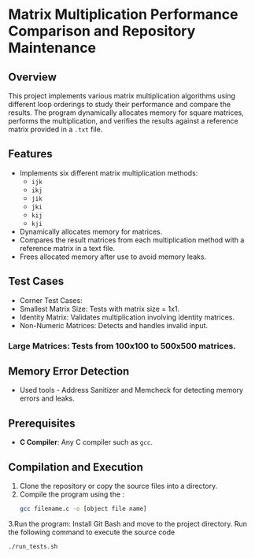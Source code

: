 # Matrix Multiplication Performance Comparison and Repository Maintenance

## Overview
This project implements various matrix multiplication algorithms using different loop orderings to study their performance and compare the results. The program dynamically allocates memory for square matrices, performs the multiplication, and verifies the results against a reference matrix provided in a `.txt` file.

## Features
- Implements six different matrix multiplication methods:
  - `ijk`
  - `ikj`
  - `jik`
  - `jki`
  - `kij`
  - `kji`
- Dynamically allocates memory for matrices.
- Compares the result matrices from each multiplication method with a reference matrix in a text file.
- Frees allocated memory after use to avoid memory leaks.

## Test Cases
- Corner Test Cases:
- Smallest Matrix Size: Tests with matrix size = 1x1.
- Identity Matrix: Validates multiplication involving identity matrices.
- Non-Numeric Matrices: Detects and handles invalid input.
### Large Matrices: Tests from 100x100 to 500x500 matrices.

## Memory Error Detection
 - Used tools - Address Sanitizer and Memcheck for detecting memory errors and leaks.

## Prerequisites
- **C Compiler**: Any C compiler such as `gcc`.

## Compilation and Execution
1. Clone the repository or copy the source files into a directory.
2. Compile the program using the :
   ```bash
   gcc filename.c -o [object file name] 

3.Run the program:
    Install Git Bash and move to the project directory. Run the following command to execute the source code
  ```bash
  ./run_tests.sh

